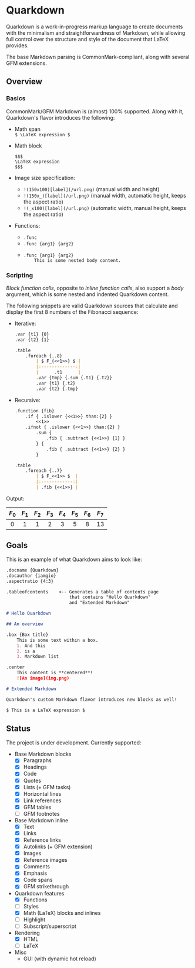# Quarkdown

Quarkdown is a work-in-progress markup language to create documents with the minimalism and straightforwardness of Markdown,
while allowing full control over the structure and style of the document that LaTeX provides.

The base Markdown parsing is CommonMark-compliant, along with several GFM extensions.

## Overview

### Basics
CommonMark/GFM Markdown is (almost) 100% supported. Along with it, Quarkdown's flavor introduces the following:

- Math span  
  `$ \LaTeX expression $`

- Math block
  ```
  $$$
  \LaTeX expression
  $$$
  ```
  
- Image size specification:  
  - `!(150x100)[label](/url.png)` (manual width and height)
  - `!(150x_)[label](/url.png)` (manual width, automatic height, keeps the aspect ratio)
  - `!(_x100)[label](/url.png)` (automatic width, manual height, keeps the aspect ratio)


- Functions:
  - `.func`
  - `.func {arg1} {arg2}`
  - ```
    .func {arg1} {arg2}
        This is some nested body content.
    ```

### Scripting
_Block function calls_, opposite to _inline function calls_, also support a _body_ argument,
which is some nested and indented Quarkdown content. 

The following snippets are valid Quarkdown sources that calculate and display the first 8 numbers of the Fibonacci sequence:
- Iterative:
  ```markdown
  .var {t1} {0}
  .var {t2} {1}

  .table
      .foreach {..8}
          | $ F_{<<1>>} $ |
          |:-------------:|
          |      .t1      |
          .var {tmp} {.sum {.t1} {.t2}}
          .var {t1} {.t2}
          .var {t2} {.tmp}
  ```
- Recursive:
  ```markdown
  .function {fib}
      .if { .islower {<<1>>} than:{2} }
          <<1>>
      .ifnot { .islower {<<1>>} than:{2} }
          .sum {
              .fib { .subtract {<<1>>} {1} }
          } {
              .fib { .subtract {<<1>>} {2} }
          }
  
  .table
      .foreach {..7}
          | $ F_<<1>> $  |
          |:------------:|
          | .fib {<<1>>} |
  ```

Output:

| $F_0$ | $F_1$ | $F_2$ | $F_3$ | $F_4$ | $F_5$ | $F_6$ | $F_7$ |
|:-----:|:-----:|:-----:|:-----:|:-----:|:-----:|:-----:|:-----:|
|   0   |   1   |   1   |   2   |   3   |   5   |   8   |  13   |

## Goals

This is an example of what Quarkdown aims to look like:
```markdown
.docname {Quarkdown}
.docauthor {iamgio}
.aspectratio {4:3}

.tableofcontents    <-- Generates a table of contents page
                        that contains "Hello Quarkdown"
                        and "Extended Markdown"

# Hello Quarkdown

## An overview

.box {Box title}
    This is some text within a box.
    1. And this
    2. is a
    3. Markdown list

.center
    This content is **centered**!
    ![An image](img.png)

# Extended Markdown

Quarkdown's custom Markdown flavor introduces new blocks as well!

$ This is a LaTeX expression $

```

## Status

The project is under development. Currently supported:

- Base Markdown blocks
  - [x] Paragraphs
  - [x] Headings
  - [x] Code
  - [x] Quotes
  - [x] Lists (+ GFM tasks)
  - [x] Horizontal lines
  - [x] Link references
  - [x] GFM tables
  - [ ] GFM footnotes

- Base Markdown inline
  - [x] Text
  - [x] Links
  - [x] Reference links
  - [x] Autolinks (+ GFM extension)
  - [x] Images
  - [x] Reference images
  - [x] Comments
  - [x] Emphasis
  - [x] Code spans
  - [x] GFM strikethrough

- Quarkdown features
  - [x] Functions
  - [ ] Styles
  - [x] Math (LaTeX) blocks and inlines
  - [ ] Highlight
  - [ ] Subscript/superscript

- Rendering
  - [x] HTML
  - [ ] LaTeX
  
- Misc
  - GUI (with dynamic hot reload)